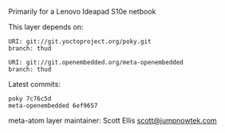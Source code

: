 Primarily for a Lenovo Ideapad S10e netbook

This layer depends on:

    URI: git://git.yoctoproject.org/poky.git
    branch: thud

    URI: git://git.openembedded.org/meta-openembedded
    branch: thud

Latest commits:

    poky 7c76c5d
    meta-openembedded 6ef9657

meta-atom layer maintainer: Scott Ellis <scott@jumpnowtek.com>
